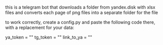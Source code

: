 this is a telegram bot that downloads a folder from yandex.disk with xlsx files and converts each page of png files into a separate folder for the file

to work correctly, create a config.py and paste the following code there, with a replacement for your data:

ya_token = ""
tg_token = ""
link_to_ya = ""

